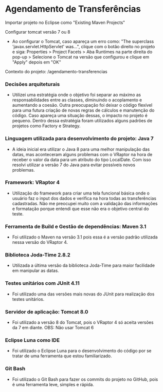 # Agendamento de Transferências

Importar projeto no Eclipse como "Existing Maven Projects"


Configurar tomcat versão 7 ou 8

- Ao configurar o Tomcat, caso apareça um erro como: "The superclass 'javax.servlet.HttpServlet' was...", clique com o botão direito no projeto e siga: Properties > Project Facets > Aba Runtimes na parte direita do pop-up > Selecione o Tomcat na versão que configurou e clique em "Apply" depois em "OK"


Contexto do projeto: /agendamento-transferencias


### Decisões arquiteturais
- Utilizei uma estratégia onde o objetivo foi separar ao máximo as responsabilidades entre as classes, diminuindo o acoplamento e aumentando a coesão. Outra preocupação foi deixar o código flexível para uma futura criação de novas regras de cálculos e manutenção do código. Caso apareça uma situação dessas, o impacto no projeto é pequeno. Dentro dessa estratégia foram utilizados alguns padrões de projetos como Factory e Strategy.

### Linguagem utilizada para desenvolvimento do projeto: Java 7
- A ideia inicial era utilizar o Java 8 para uma melhor manipulação das datas, mas aconteceram alguns problemas com o VRaptor na hora de receber o valor da data para um atributo do tipo LocalDate. Com isso resolvi utilizar a versão 7 do Java para evitar possíveis novos problemas.

### Framework: VRaptor 4
- Utilização do framework para criar uma tela funcional básica onde o usuário faz o input dos dados e verifica na hora todas as transferências cadastradas. Não me preocupei muito com a validação das informações e formatação porque entendi que esse não era o objetivo central do teste.

### Ferramenta de Build e Gestão de dependências: Maven 3.1
- Foi utilizado o Maven na versão 3.1 pois essa é a versão padrão utilizada nessa versão do VRaptor 4.

### Biblioteca Joda-Time 2.8.2
- Utilizada a última versão da biblioteca Joda-Time para maior facilidade em manipular as datas.

### Testes unitários com JUnit 4.11
- Foi utilizado uma das versões mais novas do JUnit para realização dos testes unitários. 

### Servidor de aplicação: Tomcat 8.0
- Foi utilizado a versão 8 do Tomcat, pois o VRaptor 4 só aceita versões da 7 em diante. 
OBS: Não usar Tomcat 6

### Eclipse Luna como IDE
- Foi utilizado o Eclipse Luna para o desenvolvimento do código por se tratar de uma ferramenta que estou familiarizado.

### Git Bash
- Foi utilizado o Git Bash para fazer os commits do projeto no GitHub, pois é uma ferramenta leve, simples e rápida.